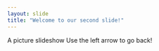 ```yaml
---
layout: slide
title: "Welcome to our second slide!"
---
```

A picture slideshow 
Use the left arrow to go back!
